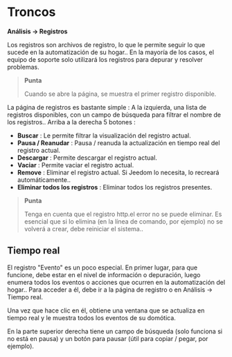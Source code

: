 # Troncos
**Análisis → Registros**

Los registros son archivos de registro, lo que le permite seguir lo que sucede en la automatización de su hogar.. En la mayoría de los casos, el equipo de soporte solo utilizará los registros para depurar y resolver problemas.

> **Punta**
>
> Cuando se abre la página, se muestra el primer registro disponible.

La página de registros es bastante simple :
A la izquierda, una lista de registros disponibles, con un campo de búsqueda para filtrar el nombre de los registros..
Arriba a la derecha 5 botones :

- **Buscar** : Le permite filtrar la visualización del registro actual.
- **Pausa / Reanudar** : Pausa / reanuda la actualización en tiempo real del registro actual.
- **Descargar** : Permite descargar el registro actual.
- **Vaciar** : Permite vaciar el registro actual.
- **Remove** : Eliminar el registro actual. Si Jeedom lo necesita, lo recreará automáticamente..
- **Eliminar todos los registros** : Eliminar todos los registros presentes.

> **Punta**
>
> Tenga en cuenta que el registro http.el error no se puede eliminar. Es esencial que si lo elimina (en la línea de comando, por ejemplo) no se volverá a crear, debe reiniciar el sistema..

## Tiempo real

El registro &quot;Evento&quot; es un poco especial. En primer lugar, para que funcione, debe estar en el nivel de información o depuración, luego enumera todos los eventos o acciones que ocurren en la automatización del hogar.. Para acceder a él, debe ir a la página de registro o en Análisis → Tiempo real.

Una vez que hace clic en él, obtiene una ventana que se actualiza en tiempo real y le muestra todos los eventos de su domótica.

En la parte superior derecha tiene un campo de búsqueda (solo funciona si no está en pausa) y un botón para pausar (útil para copiar / pegar, por ejemplo).
